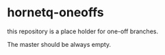 hornetq-oneoffs
===============

this repository is a place holder for one-off branches. 

The master should be always empty.
